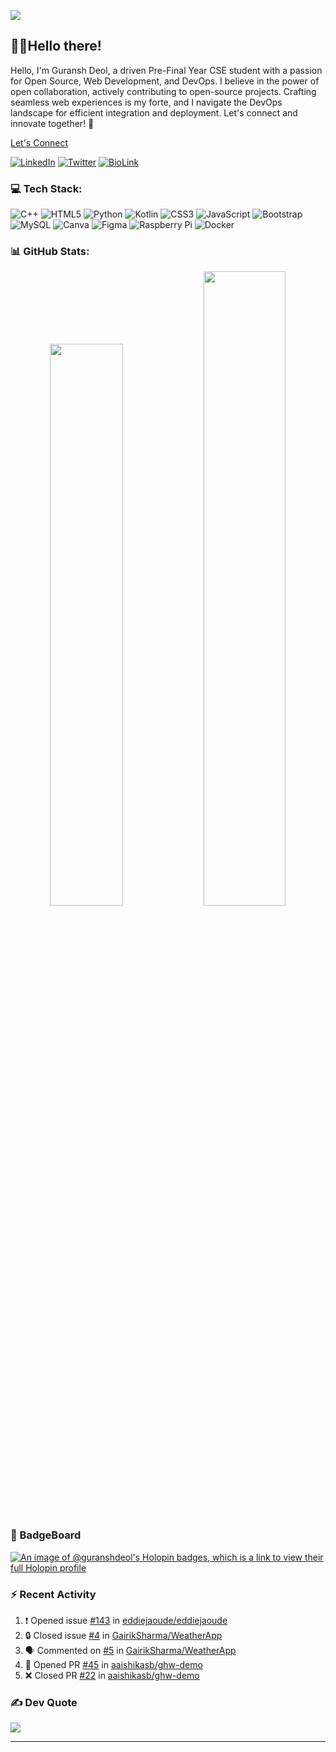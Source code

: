 [![](https://visitcount.itsvg.in/api?id=guranshdeol&icon=0&color=0)](https://visitcount.itsvg.in)
## 👋🏻Hello there! 

Hello, I'm Guransh Deol, a driven Pre-Final Year CSE student with a passion for Open Source, Web Development, and DevOps. I believe in the power of open collaboration, actively contributing to open-source projects. Crafting seamless web experiences is my forte, and I navigate the DevOps landscape for efficient integration and deployment. Let's connect and innovate together! 🚀

[Let's Connect](https://bio.link/guranshdeol)

[![LinkedIn](https://img.shields.io/badge/LinkedIn-%230077B5.svg?logo=linkedin&logoColor=white)](https://linkedin.com/in/guranshdeol) [![Twitter](https://img.shields.io/badge/Twitter-%231DA1F2.svg?logo=Twitter&logoColor=white)](https://twitter.com/guranshdeol) [![BioLink](https://img.shields.io/badge/BioLink-%230077B5.svg)](https://guranshdeol.bio.link)

### 💻 Tech Stack:
![C++](https://img.shields.io/badge/c++-%2300599C.svg?style=for-the-badge&logo=c%2B%2B&logoColor=white) ![HTML5](https://img.shields.io/badge/html5-%23E34F26.svg?style=for-the-badge&logo=html5&logoColor=white) ![Python](https://img.shields.io/badge/python-3670A0?style=for-the-badge&logo=python&logoColor=ffdd54) ![Kotlin](https://img.shields.io/badge/kotlin-%230095D5.svg?style=for-the-badge&logo=kotlin&logoColor=white) ![CSS3](https://img.shields.io/badge/css3-%231572B6.svg?style=for-the-badge&logo=css3&logoColor=white) ![JavaScript](https://img.shields.io/badge/javascript-%23323330.svg?style=for-the-badge&logo=javascript&logoColor=%23F7DF1E) ![Bootstrap](https://img.shields.io/badge/bootstrap-%23563D7C.svg?style=for-the-badge&logo=bootstrap&logoColor=white) ![MySQL](https://img.shields.io/badge/mysql-%2300f.svg?style=for-the-badge&logo=mysql&logoColor=white) ![Canva](https://img.shields.io/badge/Canva-%2300C4CC.svg?style=for-the-badge&logo=Canva&logoColor=white) 	![Figma](https://img.shields.io/badge/figma-%23F24E1E.svg?style=for-the-badge&logo=figma&logoColor=white)  ![Raspberry Pi](https://img.shields.io/badge/-RaspberryPi-C51A4A?style=for-the-badge&logo=Raspberry-Pi) ![Docker](https://img.shields.io/badge/docker-%230db7ed.svg?style=for-the-badge&logo=docker&logoColor=white)

### 📊 GitHub Stats:
<!--
![](https://github-readme-stats.vercel.app/api?username=guranshdeol&theme=dark&hide_border=false&include_all_commits=false&count_private=true)<br/>
![](https://github-readme-streak-stats.herokuapp.com/?user=guranshdeol&theme=dark&hide_border=false)<br/>
![](https://github-readme-stats.vercel.app/api/top-langs/?username=guranshdeol&theme=dark&hide_border=false&include_all_commits=false&count_private=false&layout=compact)
-->
<p align="center">
  <img width="48%" src="https://github-readme-stats.vercel.app/api?username=guranshdeol&show_icons=true&theme=tokyonight" />
  <img width="51%" src="https://github-readme-streak-stats.herokuapp.com/?user=guranshdeol&theme=tokyonight" />
</p>

### 📛 BadgeBoard
[![An image of @guranshdeol's Holopin badges, which is a link to view their full Holopin profile](https://holopin.me/guranshdeol)](https://holopin.io/@guranshdeol)





<!--## 🏆 GitHub Trophies
![](https://github-profile-trophy.vercel.app/?username=guranshdeol&theme=radical&no-frame=false&no-bg=false&margin-w=4)
-->
### :zap: Recent Activity
<!--START_SECTION:activity-->
1. ❗ Opened issue [#143](https://github.com/eddiejaoude/eddiejaoude/issues/143) in [eddiejaoude/eddiejaoude](https://github.com/eddiejaoude/eddiejaoude)
2. 🔒 Closed issue [#4](https://github.com/GairikSharma/WeatherApp/issues/4) in [GairikSharma/WeatherApp](https://github.com/GairikSharma/WeatherApp)
3. 🗣 Commented on [#5](https://github.com/GairikSharma/WeatherApp/pull/5#issuecomment-1766614737) in [GairikSharma/WeatherApp](https://github.com/GairikSharma/WeatherApp)
4. 💪 Opened PR [#45](https://github.com/aaishikasb/ghw-demo/pull/45) in [aaishikasb/ghw-demo](https://github.com/aaishikasb/ghw-demo)
5. ❌ Closed PR [#22](https://github.com/aaishikasb/ghw-demo/pull/22) in [aaishikasb/ghw-demo](https://github.com/aaishikasb/ghw-demo)
<!--END_SECTION:activity-->

### ✍️ Dev Quote
![](https://quotes-github-readme.vercel.app/api?type=horizontal&theme=radical)

---




<!---
guranshdeol/guranshdeol is a ✨ special ✨ repository because its `README.md` (this file) appears on your GitHub profile.
You can click the Preview link to take a look at your changes.
--->
